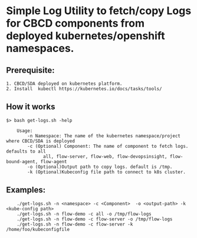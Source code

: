 
# Simple Log Utility to fetch/copy Logs for CBCD components from deployed kubernetes/openshift namespaces. 

## Prerequisite:
    1. CBCD/SDA deployed on kubernetes platform.
    2. Install  kubectl https://kubernetes.io/docs/tasks/tools/ 


## How it works

    $> bash get-logs.sh -help
    
        Usage:
            -n Namespace: The name of the kubernetes namespace/project where CBCD/SDA is deployed
            -c (Optional) Component: The name of component to fetch logs. defaults to all
                  all, flow-server, flow-web, flow-devopsinsight, flow-bound-agent, flow-agent
            -o (Optional)Output path to copy logs. default is /tmp.
            -k (Optional)Kubeconfig file path to connect to k8s cluster.
    
 ##  Examples:
        ./get-logs.sh -n <namespace> -c <Component>  -o <output-path> -k <kube-config path>
        ./get-logs.sh -n flow-demo -c all -o /tmp/flow-logs
        ./get-logs.sh -n flow-demo -c flow-server -o /tmp/flow-logs
        ./get-logs.sh -n flow-demo -c flow-server -k /home/foo/kubeconfigfile